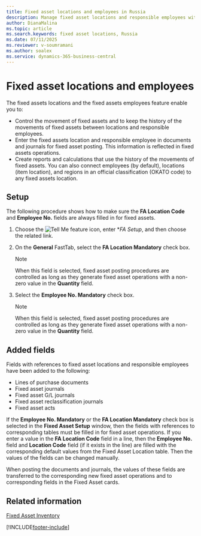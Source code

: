 ```yaml
---
title: Fixed asset locations and employees in Russia
description: Manage fixed asset locations and responsible employees with Russian-specific features in Business Central.
author: DianaMalina
ms.topic: article
ms.search.keywords: fixed asset locations, Russia
ms.date: 07/11/2025
ms.reviewer: v-soumramani
ms.author: soalex
ms.service: dynamics-365-business-central
---
```


# Fixed asset locations and employees

The fixed assets locations and the fixed assets employees feature enable you to:

- Control the movement of fixed assets and to keep the history of the movements of fixed assets between locations and responsible employees.
- Enter the fixed assets location and responsible employee in documents and journals for fixed asset posting. This information is reflected in fixed assets operations.
- Create reports and calculations that use the history of the movements of fixed assets. You can also connect employees (by default), locations (item location), and regions in an official classification (OKATO code) to any fixed assets location.

## Setup

The following procedure shows how to make sure the **FA Location Code** and **Employee No.** fields are always filled in for fixed assets.

1. Choose the ![Tell Me feature](../../media/ui-search/search_small.png "Tell me what you want to do") icon, enter **FA Setup*, and then choose the related link.
1. On the **General** FastTab, select the **FA Location Mandatory** check box.

   > [!NOTE]
   > When this field is selected, fixed asset posting procedures are controlled as long as they generate fixed asset operations with a non-zero value in the **Quantity** field.

1. Select the **Employee No. Mandatory** check box.

   > [!NOTE]
   > When this field is selected, fixed asset posting procedures are controlled as long as they generate fixed asset operations with a non-zero value in the **Quantity** field.

## Added fields

Fields with references to fixed asset locations and responsible employees have been added to the following:

- Lines of purchase documents
- Fixed asset journals
- Fixed asset G/L journals
- Fixed asset reclassification journals
- Fixed asset acts

If the **Employee No. Mandatory** or the **FA Location Mandatory** check box is selected in the **Fixed Asset Setup** window, then the fields with references to corresponding tables must be filled in for fixed asset operations. If you enter a value in the **FA Location Code** field in a line, then the **Employee No.** field and **Location Code** field (if it exists in the line) are filled with the corresponding default values from the Fixed Asset Location table. Then the values of the fields can be changed manually.

When posting the documents and journals, the values of these fields are transferred to the corresponding new fixed asset operations and to corresponding fields in the Fixed Asset cards.

## Related information

[Fixed Asset Inventory](Fixed-Asset-Inventory.md)

[!INCLUDE[footer-include](../../includes/footer-banner.md)]

